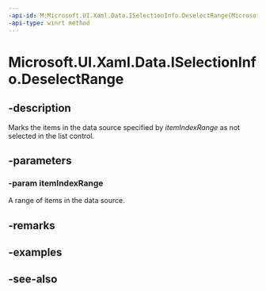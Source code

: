 ```yaml
---
-api-id: M:Microsoft.UI.Xaml.Data.ISelectionInfo.DeselectRange(Microsoft.UI.Xaml.Data.ItemIndexRange)
-api-type: winrt method
---
```


<!-- Method syntax
public void DeselectRange(Windows.UI.Xaml.Data.ItemIndexRange itemIndexRange)
-->

# Microsoft.UI.Xaml.Data.ISelectionInfo.DeselectRange

## -description
Marks the items in the data source specified by *itemIndexRange* as not selected in the list control.

## -parameters
### -param itemIndexRange
A range of items in the data source.

## -remarks

## -examples

## -see-also
